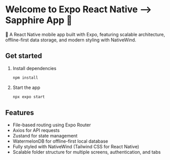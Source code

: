# Welcome to Expo React Native --> Sapphire App 🚀
👋
A React Native mobile app built with Expo, featuring scalable architecture, offline-first data storage, and modern styling with NativeWind.

## Get started

1. Install dependencies

   ```bash
   npm install
   ```

2. Start the app

   ```bash
   npx expo start
   ```

## Features

-  File-based routing using Expo Router
-  Axios for API requests
-  Zustand for state management
-  WatermelonDB for offline-first local database
-  Fully styled with NativeWind (Tailwind CSS for React Native)
-  Scalable folder structure for multiple screens, authentication, and tabs


